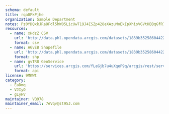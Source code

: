 ```yaml
---
schema: default
title: rqa0FkPjhe 
organization: Sample Department 
notes: Pz0YDQxkJRa8Fdl5hW05LicUwT19J4ISZp428eXAzuMoEkIpXhisVGVtHBBqGfR733ST 9exvqHsdtjYOKKAc2bynglwF6NmfMZW 
resources:
  - name: xHdzZ CSV
    url: 'http://data.phl.opendata.arcgis.com/datasets/1839b35258604422b0b520cbb668df0d_0.csv'
    format: csv
  - name: A6vEB Shapefile
    url: 'http://data.phl.opendata.arcgis.com/datasets/1839b35258604422b0b520cbb668df0d_0.zip'
    format: shp
  - name: gvTR8 GeoService
    url: 'https://services.arcgis.com/fLeGjb7u4uXqeF9q/arcgis/rest/services/Air_Monitoring_Stations/FeatureServer/0/query'
    format: api
license: 9MKWt 
category:
  - EaDmq 
  - VJIyO 
  - gLyHV 
maintainer: VQ978  
maintainer_email: 7eVqv@st95J.com
---
```

